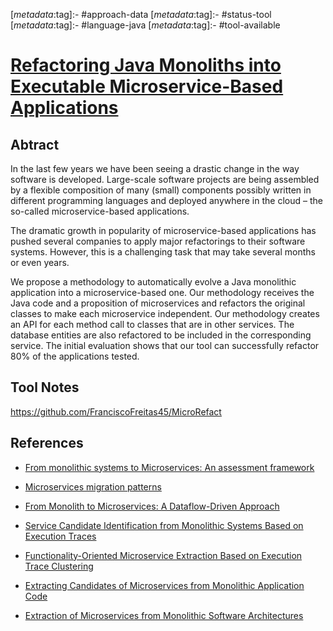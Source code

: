 <!-- deno-fmt-ignore-start -->

[_metadata_:tag]:- #approach-data
[_metadata_:tag]:- #status-tool
[_metadata_:tag]:- #language-java
[_metadata_:tag]:- #tool-available

<!-- deno-fmt-ignore-end -->

# [Refactoring Java Monoliths into Executable Microservice-Based Applications](https://doi.org/10.1145/3475061.3475086)

## Abtract

In the last few years we have been seeing a drastic change in the way software
is developed. Large-scale software projects are being assembled by a flexible
composition of many (small) components possibly written in different programming
languages and deployed anywhere in the cloud – the so-called microservice-based
applications.

The dramatic growth in popularity of microservice-based applications has pushed
several companies to apply major refactorings to their software systems.
However, this is a challenging task that may take several months or even years.

We propose a methodology to automatically evolve a Java monolithic application
into a microservice-based one. Our methodology receives the Java code and a
proposition of microservices and refactors the original classes to make each
microservice independent. Our methodology creates an API for each method call to
classes that are in other services. The database entities are also refactored to
be included in the corresponding service. The initial evaluation shows that our
tool can successfully refactor 80% of the applications tested.

## Tool Notes

https://github.com/FranciscoFreitas45/MicroRefact

## References

- [From monolithic systems to Microservices: An assessment framework](./from-monolithic-systems-to-microservices-an-assessment-framework.md)

- [Microservices migration patterns](./microservices-migration-patterns.md)

- [From Monolith to Microservices: A Dataflow-Driven Approach](./from-monolith-to-microservices-a-dataflow-driven-approach.md)

- [Service Candidate Identification from Monolithic Systems Based on Execution Traces](./service-candidate-identification-from-monolithic-systems-based-on-execution-traces.md)

- [Functionality-Oriented Microservice Extraction Based on Execution Trace Clustering](./functionality-oriented-microservice-extraction-based-on-execution-trace-clustering.md)

- [Extracting Candidates of Microservices from Monolithic Application Code](./extracting-candidates-of-microservices-from-monolithic-application-code.md)

- [Extraction of Microservices from Monolithic Software Architectures](./extraction-of-microservices-from-monolithic-software-architectures.md)
